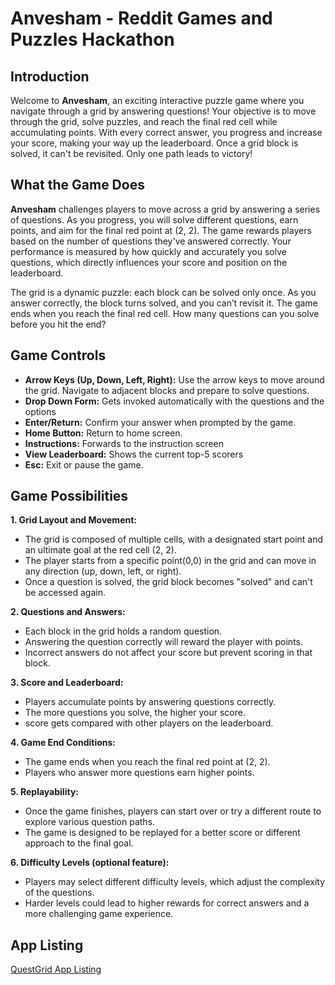 # Anvesham - Reddit Games and Puzzles Hackathon

## Introduction

Welcome to **Anvesham**, an exciting interactive puzzle game where you navigate through a grid by answering questions! Your objective is to move through the grid, solve puzzles, and reach the final red cell while accumulating points. With every correct answer, you progress and increase your score, making your way up the leaderboard. Once a grid block is solved, it can't be revisited. Only one path leads to victory!

## What the Game Does

**Anvesham** challenges players to move across a grid by answering a series of questions. As you progress, you will solve different questions, earn points, and aim for the final red point at (2, 2). The game rewards players based on the number of questions they've answered correctly. Your performance is measured by how quickly and accurately you solve questions, which directly influences your score and position on the leaderboard.

The grid is a dynamic puzzle: each block can be solved only once. As you answer correctly, the block turns solved, and you can’t revisit it. The game ends when you reach the final red cell. How many questions can you solve before you hit the end?

## Game Controls

- **Arrow Keys (Up, Down, Left, Right):** Use the arrow keys to move around the grid. Navigate to adjacent blocks and prepare to solve questions.
- **Drop Down Form:** Gets invoked automatically with the questions and the options
- **Enter/Return:** Confirm your answer when prompted by the game.
- **Home Button:** Return to home screen.
- **Instructions:** Forwards to the instruction screen
- **View Leaderboard:** Shows the current top-5 scorers
- **Esc:** Exit or pause the game.

## Game Possibilities

**1. Grid Layout and Movement:**
   - The grid is composed of multiple cells, with a designated start point and an ultimate goal at the red cell (2, 2).
   - The player starts from a specific point(0,0) in the grid and can move in any direction (up, down, left, or right).
   - Once a question is solved, the grid block becomes "solved" and can't be accessed again.

**2. Questions and Answers:**
   - Each block in the grid holds a random question.
   - Answering the question correctly will reward the player with points.
   - Incorrect answers do not affect your score but prevent scoring in that block.

**3. Score and Leaderboard:**
   - Players accumulate points by answering questions correctly.
   - The more questions you solve, the higher your score.
   - score gets compared with other players on the leaderboard.

**4. Game End Conditions:**
   - The game ends when you reach the final red point at (2, 2).
   - Players who answer more questions earn higher points.

**5. Replayability:**
   - Once the game finishes, players can start over or try a different route to explore various question paths.
   - The game is designed to be replayed for a better score or different approach to the final goal.

**6. Difficulty Levels (optional feature):**
   - Players may select different difficulty levels, which adjust the complexity of the questions.
   - Harder levels could lead to higher rewards for correct answers and a more challenging game experience.

## App Listing
[QuestGrid App Listing](https://developers.reddit.com/apps/finaltest1-app-1)

